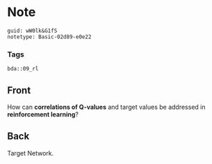 # Note
```
guid: wW0lk&G1fS
notetype: Basic-02d89-e0e22
```

### Tags
```
bda::09_rl
```

## Front
How can <b>correlations of Q-values</b> and target values be
addressed in <b>reinforcement learning</b>?

## Back
Target Network.
